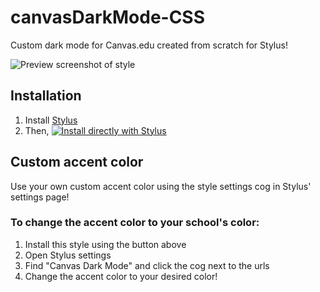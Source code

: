 # canvasDarkMode-CSS
Custom dark mode for Canvas.edu created from scratch for Stylus!

![Preview screenshot of style](https://raw.githubusercontent.com/erinschief/canvasDarkMode-CSS/preview-screenshot/ss.jpeg)

## Installation
1. Install [Stylus](https://add0n.com/stylus.html)
2. Then, [![Install directly with Stylus](https://img.shields.io/badge/Install%20directly%20with-Stylus-00adad.svg)](https://raw.githubusercontent.com/erinschief/canvasDarkMode-CSS/master/main.user.css)

## Custom accent color
Use your own custom accent color using the style settings cog in Stylus' settings page!

### To change the accent color to your school's color:
1. Install this style using the button above
2. Open Stylus settings
3. Find "Canvas Dark Mode" and click the cog next to the urls
4. Change the accent color to your desired color!
